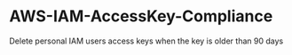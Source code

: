 # AWS-IAM-AccessKey-Compliance
Delete personal IAM users access keys when the key is older than 90 days
